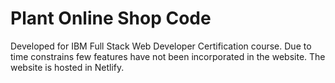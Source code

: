 # Plant Online Shop Code

Developed for IBM Full Stack Web Developer Certification course. Due to time constrains few features have not been incorporated in the website. The website is hosted in Netlify.
